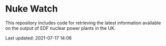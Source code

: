 # Nuke Watch

This repository includes code for retrieving the latest information available on the output of EDF nuclear power plants in the UK.

Last updated: 2021-07-17 14:06
